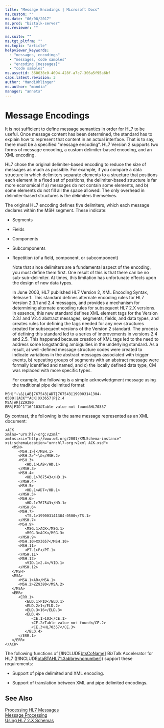 ```yaml
---
title: "Message Encodings | Microsoft Docs"
ms.custom: ""
ms.date: "06/08/2017"
ms.prod: "biztalk-server"
ms.reviewer: ""

ms.suite: ""
ms.tgt_pltfrm: ""
ms.topic: "article"
helpviewer_keywords: 
  - "messages, encodings"
  - "messages, code samples"
  - "encoding [messages]"
  - "code samples"
ms.assetid: 360638c0-4094-428f-a7c7-306a5f95a6bf
caps.latest.revision: 3
author: "MandiOhlinger"
ms.author: "mandia"
manager: "anneta"
---
```

# Message Encodings
It is not sufficient to define message semantics in order for HL7 to be useful. Once message content has been determined, the standard has to explain how to represent that content in an actual interface. That is to say, there must be a specified "message encoding". HL7 Version 2 supports two forms of message encoding, a custom delimiter-based encoding, and an XML encoding.  
  
 HL7 chose the original delimiter-based encoding to reduce the size of messages as much as possible. For example, if you compare a data structure in which delimiters separate elements to a structure that positions each element in a fixed set of positions, the delimiter-based structure is far more economical if a) messages do not contain some elements, and b) some elements do not fill all the space allowed. The only overhead in delimiter-based structures is the delimiters themselves.  
  
 The original HL7 encoding defines five delimiters, which each message declares within the MSH segment. These indicate:  
  
- Segments  
  
- Fields  
  
- Components  
  
- Subcomponents  
  
- Repetition (of a field, component, or subcomponent)  
  
  Note that since delimiters are a fundamental aspect of the encoding, you must define them first. One result of this is that there can be no sub-sub-delimiter. At times, this limitation has unfortunate effects upon the design of new data types.  
  
  In June 2003, HL7 published HL7 Version 2, XML Encoding Syntax, Release 1. This standard defines alternate encoding rules for HL7 Version 2.3.1 and 2.4 messages, and provides a mechanism for determining alternate encoding rules for subsequent HL7 2.X versions. In essence, this new standard defines XML element tags for the Version 2.3.1 and V2.4 abstract messages, segments, fields, and data types, and creates rules for defining the tags needed for any new structures created for subsequent versions of the Version 2 standard. The process of defining this standard led to a series of improvements in versions 2.4 and 2.5. This happened because creation of XML tags led to the need to address some longstanding ambiguities in the underlying standard. As a result, a) well-defined message structure codes were created to indicate variations in the abstract messages associated with trigger events, b) repeating groups of segments with an abstract message were formally identified and named, and c) the locally defined data type, CM was replaced with more specific types.  
  
  For example, the following is a simple acknowledgment message using the traditional pipe delimited format:  
  
```  
MSH|^~\&|LAB|767543|ADT|767543|199003141304-0500||ACK^^ACK|XX3657|P|2.4  
MSA|AR|ZZ9380  
ERR|PID^1^16^103&Table value not found&HL70357  
```  
  
 By contrast, the following is the same message represented as an XML document:  
  
```  
<ACK  
xmlns="urn:hl7-org:v2xml"  
xmlns:xsi="http://www.w3.org/2001/XMLSchema-instance"  
xsi:schemaLocation="urn:hl7-org:v2xml ACK.xsd">  
   <MSH>  
      <MSH.1>|</MSH.1>  
      <MSH.2>^~\&</MSH.2>  
      <MSH.3>  
         <HD.1>LAB</HD.1>  
      </MSH.3>  
      <MSH.4>  
         <HD.1>767543</HD.1>  
      </MSH.4>  
      <MSH.5>  
         <HD.1>ADT</HD.1>  
      </MSH.5>  
      <MSH.6>  
         <HD.1>767543</HD.1>  
      </MSH.6>  
      <MSH.7>  
         <TS.1>199003141304-0500</TS.1>  
      </MSH.7>  
      <MSH.9>  
         <MSG.1>ACK</MSG.1>  
         <MSG.3>ACK</MSG.3>  
      </MSH.9>  
      <MSH.10>XX3657</MSH.10>  
      <MSH.11>  
         <PT.1>P</PT.1>  
      </MSH.11>  
      <MSH.12>  
         <VID.1>2.4</VID.1>  
      </MSH.12>  
   </MSH>  
   <MSA>  
      <MSA.1>AR</MSA.1>  
      <MSA.2>ZZ9380</MSA.2>  
   </MSA>  
   <ERR>  
      <ERR.1>  
         <ELD.1>PID</ELD.1>  
         <ELD.2>1</ELD.2>  
         <ELD.3>16</ELD.3>  
         <ELD.4>  
            <CE.1>103</CE.1>  
            <CE.2>Table value not found</CE.2>  
            <CE.3>HL70357</CE.3>  
         </ELD.4>  
      </ERR.1>  
   </ERR>  
</ACK>  
```  
  
 The following functions of [!INCLUDE[btsCoName](../../includes/btsconame-md.md)] BizTalk Accelerator for HL7 ([!INCLUDE[btaBTAHL71.3abbrevnonumber](../../includes/btabtahl71-3abbrevnonumber-md.md)]) support these requirements:  
  
-   Support of pipe delimited and XML encoding.  
  
-   Support of translation between XML and pipe delimited encodings.  
  
## See Also  
 [Processing HL7 Messages](../../adapters-and-accelerators/accelerator-hl7/processing-hl7-messages.md)   
 [Message Processing](../../adapters-and-accelerators/accelerator-hl7/message-processing.md)   
 [Using HL7 2.X Schemas](../../adapters-and-accelerators/accelerator-hl7/using-hl7-2-x-schemas.md)
